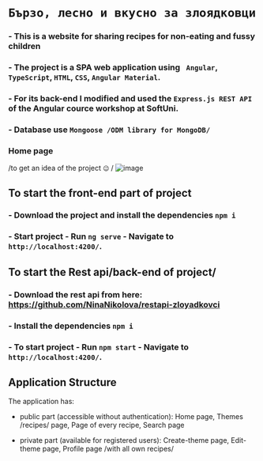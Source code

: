 # `Бързо, лесно и вкусно за злоядковци`

### - This is a website for sharing recipes for non-eating and fussy children
### - The project is a SPA web application using ` Angular`, `TypeScript`, `HTML`, `CSS`, `Angular Material`.
### - For its back-end I modified and used the `Express.js REST API` of the Angular cource workshop at SoftUni. 
### - Database use `Mongoose /ODM library for MongoDB/`

### Home page
/to get an idea of ​​the project `😉` /
![image](https://github.com/NinaNikolova/zloyadkovcy/assets/40785979/1346847a-210c-48d1-a338-3e5930994215)


## To start the front-end part of project

### - Download the project and install the dependencies `npm i`
### - Start project - Run `ng serve` - Navigate to `http://localhost:4200/`. 

## To start the Rest api/back-end of project/ 
### - Download the rest api from here: https://github.com/NinaNikolova/restapi-zloyadkovci
### - Install the dependencies `npm i`
### - To start project - Run `npm start` - Navigate to `http://localhost:4200/`. 

## Application Structure
The application has:

- public part (accessible without authentication): Home page, Themes /recipes/ page, Page of every recipe,  Search page

- private part (available for registered users): Create-theme page, Edit-theme page, Profile page /with all own recipes/
